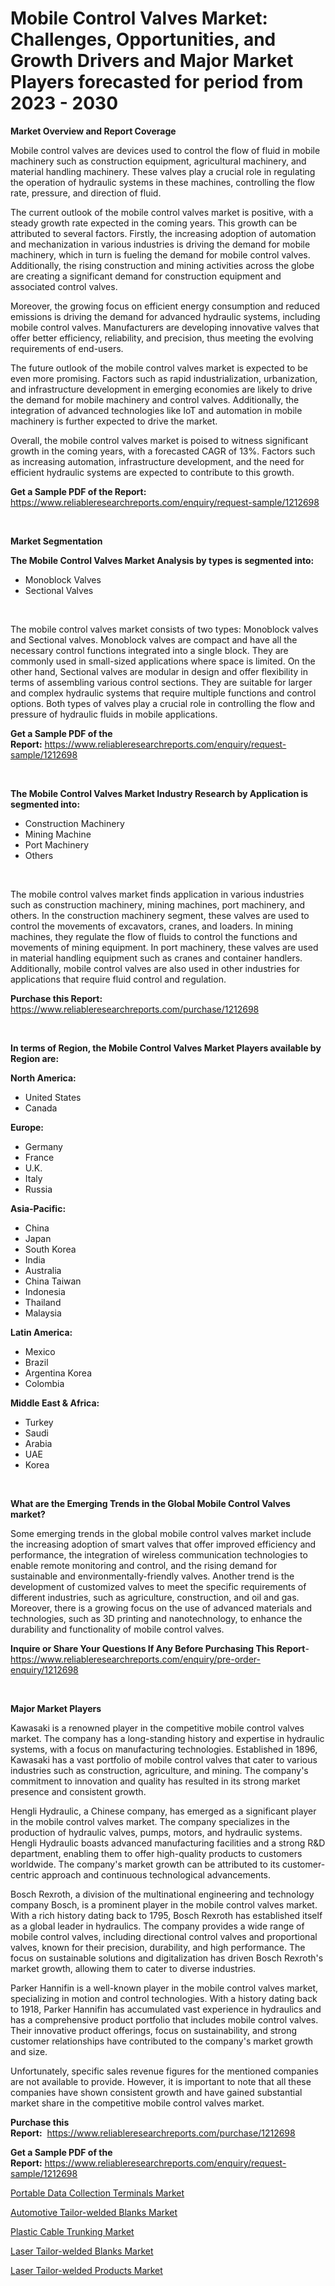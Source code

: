 <p><h1>Mobile Control Valves Market: Challenges, Opportunities, and Growth Drivers and Major Market Players forecasted for period from 2023 - 2030</h1></p><p><strong>Market Overview and Report Coverage</strong></p>
<p><p>Mobile control valves are devices used to control the flow of fluid in mobile machinery such as construction equipment, agricultural machinery, and material handling machinery. These valves play a crucial role in regulating the operation of hydraulic systems in these machines, controlling the flow rate, pressure, and direction of fluid.</p><p>The current outlook of the mobile control valves market is positive, with a steady growth rate expected in the coming years. This growth can be attributed to several factors. Firstly, the increasing adoption of automation and mechanization in various industries is driving the demand for mobile machinery, which in turn is fueling the demand for mobile control valves. Additionally, the rising construction and mining activities across the globe are creating a significant demand for construction equipment and associated control valves.</p><p>Moreover, the growing focus on efficient energy consumption and reduced emissions is driving the demand for advanced hydraulic systems, including mobile control valves. Manufacturers are developing innovative valves that offer better efficiency, reliability, and precision, thus meeting the evolving requirements of end-users.</p><p>The future outlook of the mobile control valves market is expected to be even more promising. Factors such as rapid industrialization, urbanization, and infrastructure development in emerging economies are likely to drive the demand for mobile machinery and control valves. Additionally, the integration of advanced technologies like IoT and automation in mobile machinery is further expected to drive the market.</p><p>Overall, the mobile control valves market is poised to witness significant growth in the coming years, with a forecasted CAGR of 13%. Factors such as increasing automation, infrastructure development, and the need for efficient hydraulic systems are expected to contribute to this growth.</p></p>
<p><strong>Get a Sample PDF of the Report:</strong> <a href="https://www.reliableresearchreports.com/enquiry/request-sample/1212698">https://www.reliableresearchreports.com/enquiry/request-sample/1212698</a></p>
<p>&nbsp;</p>
<p><strong>Market Segmentation</strong></p>
<p><strong>The Mobile Control Valves Market Analysis by types is segmented into:</strong></p>
<p><ul><li>Monoblock Valves</li><li>Sectional Valves</li></ul></p>
<p>&nbsp;</p>
<p><p>The mobile control valves market consists of two types: Monoblock valves and Sectional valves. Monoblock valves are compact and have all the necessary control functions integrated into a single block. They are commonly used in small-sized applications where space is limited. On the other hand, Sectional valves are modular in design and offer flexibility in terms of assembling various control sections. They are suitable for larger and complex hydraulic systems that require multiple functions and control options. Both types of valves play a crucial role in controlling the flow and pressure of hydraulic fluids in mobile applications.</p></p>
<p><strong>Get a Sample PDF of the Report:</strong>&nbsp;<a href="https://www.reliableresearchreports.com/enquiry/request-sample/1212698">https://www.reliableresearchreports.com/enquiry/request-sample/1212698</a></p>
<p>&nbsp;</p>
<p><strong>The Mobile Control Valves Market Industry Research by Application is segmented into:</strong></p>
<p><ul><li>Construction Machinery</li><li>Mining Machine</li><li>Port Machinery</li><li>Others</li></ul></p>
<p>&nbsp;</p>
<p><p>The mobile control valves market finds application in various industries such as construction machinery, mining machines, port machinery, and others. In the construction machinery segment, these valves are used to control the movements of excavators, cranes, and loaders. In mining machines, they regulate the flow of fluids to control the functions and movements of mining equipment. In port machinery, these valves are used in material handling equipment such as cranes and container handlers. Additionally, mobile control valves are also used in other industries for applications that require fluid control and regulation.</p></p>
<p><strong>Purchase this Report:</strong>&nbsp; <a href="https://www.reliableresearchreports.com/purchase/1212698">https://www.reliableresearchreports.com/purchase/1212698</a></p>
<p>&nbsp;</p>
<p><strong>In terms of Region, the Mobile Control Valves Market Players available by Region are:</strong></p>
<p>
    <p> <strong> North America: </strong>
        <ul>
            <li>United States</li>
            <li>Canada</li>
        </ul>
        </p> 
    <p> <strong> Europe: </strong>
        <ul>
            <li>Germany</li>
            <li>France</li>
            <li>U.K.</li>
            <li>Italy</li>
            <li>Russia</li>
        </ul>
        </p> 
    <p> <strong> Asia-Pacific: </strong>
        <ul>
            <li>China</li>
            <li>Japan</li>
            <li>South Korea</li>
            <li>India</li>
            <li>Australia</li>
            <li>China Taiwan</li>
            <li>Indonesia</li>
            <li>Thailand</li>
            <li>Malaysia</li>
        </ul>
        </p> 
    <p> <strong> Latin America: </strong>
        <ul>
            <li>Mexico</li>
            <li>Brazil</li>
            <li>Argentina Korea</li>
            <li>Colombia</li>
        </ul>
        </p> 
    <p> <strong> Middle East & Africa: </strong>
        <ul>
            <li>Turkey</li>
            <li>Saudi</li>
            <li>Arabia</li>
            <li>UAE</li>
            <li>Korea</li>
        </ul>
    </p>
    </p>
<p>&nbsp;</p>
<p><strong>What are the Emerging Trends in the Global Mobile Control Valves market?</strong></p>
<p><p>Some emerging trends in the global mobile control valves market include the increasing adoption of smart valves that offer improved efficiency and performance, the integration of wireless communication technologies to enable remote monitoring and control, and the rising demand for sustainable and environmentally-friendly valves. Another trend is the development of customized valves to meet the specific requirements of different industries, such as agriculture, construction, and oil and gas. Moreover, there is a growing focus on the use of advanced materials and technologies, such as 3D printing and nanotechnology, to enhance the durability and functionality of mobile control valves.</p></p>
<p><strong>Inquire or Share Your Questions If Any Before Purchasing This Report</strong>- <a href="https://www.reliableresearchreports.com/enquiry/pre-order-enquiry/1212698">https://www.reliableresearchreports.com/enquiry/pre-order-enquiry/1212698</a></p>
<p>&nbsp;</p>
<p><strong>Major Market Players</strong></p>
<p><p>Kawasaki is a renowned player in the competitive mobile control valves market. The company has a long-standing history and expertise in hydraulic systems, with a focus on manufacturing technologies. Established in 1896, Kawasaki has a vast portfolio of mobile control valves that cater to various industries such as construction, agriculture, and mining. The company's commitment to innovation and quality has resulted in its strong market presence and consistent growth.</p><p>Hengli Hydraulic, a Chinese company, has emerged as a significant player in the mobile control valves market. The company specializes in the production of hydraulic valves, pumps, motors, and hydraulic systems. Hengli Hydraulic boasts advanced manufacturing facilities and a strong R&D department, enabling them to offer high-quality products to customers worldwide. The company's market growth can be attributed to its customer-centric approach and continuous technological advancements.</p><p>Bosch Rexroth, a division of the multinational engineering and technology company Bosch, is a prominent player in the mobile control valves market. With a rich history dating back to 1795, Bosch Rexroth has established itself as a global leader in hydraulics. The company provides a wide range of mobile control valves, including directional control valves and proportional valves, known for their precision, durability, and high performance. The focus on sustainable solutions and digitalization has driven Bosch Rexroth's market growth, allowing them to cater to diverse industries.</p><p>Parker Hannifin is a well-known player in the mobile control valves market, specializing in motion and control technologies. With a history dating back to 1918, Parker Hannifin has accumulated vast experience in hydraulics and has a comprehensive product portfolio that includes mobile control valves. Their innovative product offerings, focus on sustainability, and strong customer relationships have contributed to the company's market growth and size.</p><p>Unfortunately, specific sales revenue figures for the mentioned companies are not available to provide. However, it is important to note that all these companies have shown consistent growth and have gained substantial market share in the competitive mobile control valves market.</p></p>
<p><strong>Purchase this Report:</strong>&nbsp;&nbsp;<a href="https://www.reliableresearchreports.com/purchase/1212698">https://www.reliableresearchreports.com/purchase/1212698</a></p>
<p></p>
<p><strong>Get a Sample PDF of the Report:</strong>&nbsp;<a href="https://www.reliableresearchreports.com/enquiry/request-sample/1212698">https://www.reliableresearchreports.com/enquiry/request-sample/1212698</a></p>
<p><p><a href="https://medium.com/@adiroy75486/portable-data-collection-terminals-market-size-growth-forecast-2023-2030-cb5dff3fa73c">Portable Data Collection Terminals Market</a></p><p><a href="https://www.linkedin.com/pulse/automotive-tailor-welded-blanks-market-size-share-global/">Automotive Tailor-welded Blanks Market</a></p><p><a href="https://medium.com/@marvinhug741/plastic-cable-trunking-market-size-growth-forecast-2023-2030-9a4b23fdc84b">Plastic Cable Trunking Market</a></p><p><a href="https://www.linkedin.com/pulse/laser-tailor-welded-blanks-market-research-report-provides/">Laser Tailor-welded Blanks Market</a></p><p><a href="https://www.linkedin.com/pulse/laser-tailor-welded-products-market-size-growth-forecast/">Laser Tailor-welded Products Market</a></p></p>